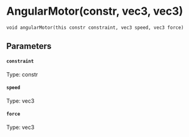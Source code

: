 # AngularMotor(constr, vec3, vec3)

```
void angularMotor(this constr constraint, vec3 speed, vec3 force)
```

## Parameters

#### `constraint`
Type: constr

#### `speed`
Type: vec3

#### `force`
Type: vec3

